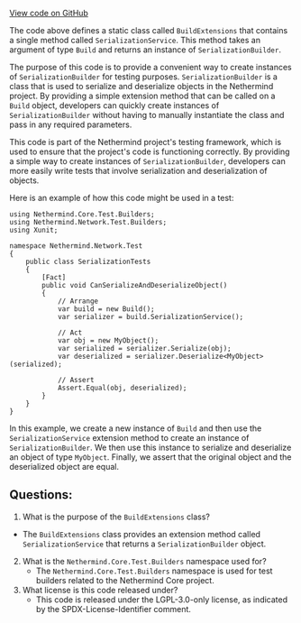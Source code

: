 [View code on GitHub](https://github.com/NethermindEth/nethermind/src/Nethermind/Nethermind.Network.Test/Builders/Build.Serialization.cs)

The code above defines a static class called `BuildExtensions` that contains a single method called `SerializationService`. This method takes an argument of type `Build` and returns an instance of `SerializationBuilder`. 

The purpose of this code is to provide a convenient way to create instances of `SerializationBuilder` for testing purposes. `SerializationBuilder` is a class that is used to serialize and deserialize objects in the Nethermind project. By providing a simple extension method that can be called on a `Build` object, developers can quickly create instances of `SerializationBuilder` without having to manually instantiate the class and pass in any required parameters.

This code is part of the Nethermind project's testing framework, which is used to ensure that the project's code is functioning correctly. By providing a simple way to create instances of `SerializationBuilder`, developers can more easily write tests that involve serialization and deserialization of objects.

Here is an example of how this code might be used in a test:

```
using Nethermind.Core.Test.Builders;
using Nethermind.Network.Test.Builders;
using Xunit;

namespace Nethermind.Network.Test
{
    public class SerializationTests
    {
        [Fact]
        public void CanSerializeAndDeserializeObject()
        {
            // Arrange
            var build = new Build();
            var serializer = build.SerializationService();

            // Act
            var obj = new MyObject();
            var serialized = serializer.Serialize(obj);
            var deserialized = serializer.Deserialize<MyObject>(serialized);

            // Assert
            Assert.Equal(obj, deserialized);
        }
    }
}
```

In this example, we create a new instance of `Build` and then use the `SerializationService` extension method to create an instance of `SerializationBuilder`. We then use this instance to serialize and deserialize an object of type `MyObject`. Finally, we assert that the original object and the deserialized object are equal.
## Questions: 
 1. What is the purpose of the `BuildExtensions` class?
   - The `BuildExtensions` class provides an extension method called `SerializationService` that returns a `SerializationBuilder` object.
2. What is the `Nethermind.Core.Test.Builders` namespace used for?
   - The `Nethermind.Core.Test.Builders` namespace is used for test builders related to the Nethermind Core project.
3. What license is this code released under?
   - This code is released under the LGPL-3.0-only license, as indicated by the SPDX-License-Identifier comment.
